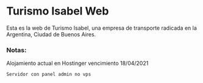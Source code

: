 # Turismo Isabel Web

Esta es la web de Turismo Isabel, una empresa de transporte radicada en la Argentina, Ciudad de Buenos Aires.

### Notas:
Alojamiento actual en Hostinger vencimiento 18/04/2021
```
Servidor con panel admin no vps
```